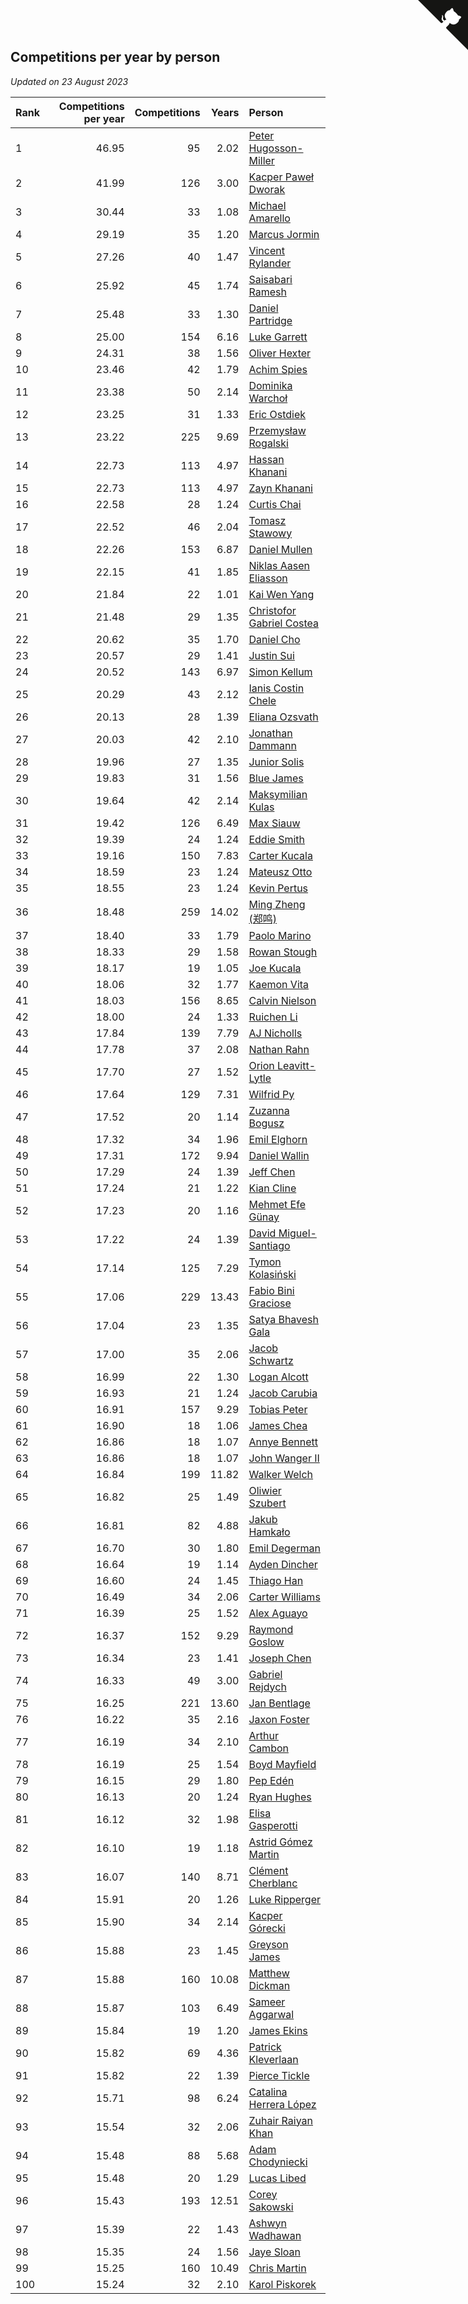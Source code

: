 ## Competitions per year by person

*Updated on 23 August 2023*

| Rank | Competitions per year | Competitions | Years | Person |
| :--- | ---: | ---: | ---: | :--- |
| 1 | 46.95 | 95 | 2.02 | [Peter Hugosson-Miller](https://www.worldcubeassociation.org/persons/2021HUGO01) |
| 2 | 41.99 | 126 | 3.00 | [Kacper Paweł Dworak](https://www.worldcubeassociation.org/persons/2020DWOR01) |
| 3 | 30.44 | 33 | 1.08 | [Michael Amarello](https://www.worldcubeassociation.org/persons/2022AMAR09) |
| 4 | 29.19 | 35 | 1.20 | [Marcus Jormin](https://www.worldcubeassociation.org/persons/2022JORM01) |
| 5 | 27.26 | 40 | 1.47 | [Vincent Rylander](https://www.worldcubeassociation.org/persons/2022RYLA01) |
| 6 | 25.92 | 45 | 1.74 | [Saisabari Ramesh](https://www.worldcubeassociation.org/persons/2021RAME01) |
| 7 | 25.48 | 33 | 1.30 | [Daniel Partridge](https://www.worldcubeassociation.org/persons/2022PART02) |
| 8 | 25.00 | 154 | 6.16 | [Luke Garrett](https://www.worldcubeassociation.org/persons/2017GARR05) |
| 9 | 24.31 | 38 | 1.56 | [Oliver Hexter](https://www.worldcubeassociation.org/persons/2022HEXT01) |
| 10 | 23.46 | 42 | 1.79 | [Achim Spies](https://www.worldcubeassociation.org/persons/2021SPIE01) |
| 11 | 23.38 | 50 | 2.14 | [Dominika Warchoł](https://www.worldcubeassociation.org/persons/2021WARC01) |
| 12 | 23.25 | 31 | 1.33 | [Eric Ostdiek](https://www.worldcubeassociation.org/persons/2022OSTD01) |
| 13 | 23.22 | 225 | 9.69 | [Przemysław Rogalski](https://www.worldcubeassociation.org/persons/2013ROGA02) |
| 14 | 22.73 | 113 | 4.97 | [Hassan Khanani](https://www.worldcubeassociation.org/persons/2018KHAN26) |
| 15 | 22.73 | 113 | 4.97 | [Zayn Khanani](https://www.worldcubeassociation.org/persons/2018KHAN28) |
| 16 | 22.58 | 28 | 1.24 | [Curtis Chai](https://www.worldcubeassociation.org/persons/2022CHAI02) |
| 17 | 22.52 | 46 | 2.04 | [Tomasz Stawowy](https://www.worldcubeassociation.org/persons/2021STAW01) |
| 18 | 22.26 | 153 | 6.87 | [Daniel Mullen](https://www.worldcubeassociation.org/persons/2016MULL04) |
| 19 | 22.15 | 41 | 1.85 | [Niklas Aasen Eliasson](https://www.worldcubeassociation.org/persons/2021ELIA01) |
| 20 | 21.84 | 22 | 1.01 | [Kai Wen Yang](https://www.worldcubeassociation.org/persons/2022YANG19) |
| 21 | 21.48 | 29 | 1.35 | [Christofor Gabriel Costea](https://www.worldcubeassociation.org/persons/2022COST03) |
| 22 | 20.62 | 35 | 1.70 | [Daniel Cho](https://www.worldcubeassociation.org/persons/2021CHOD01) |
| 23 | 20.57 | 29 | 1.41 | [Justin Sui](https://www.worldcubeassociation.org/persons/2022SUIJ01) |
| 24 | 20.52 | 143 | 6.97 | [Simon Kellum](https://www.worldcubeassociation.org/persons/2016KELL12) |
| 25 | 20.29 | 43 | 2.12 | [Ianis Costin Chele](https://www.worldcubeassociation.org/persons/2021CHEL01) |
| 26 | 20.13 | 28 | 1.39 | [Eliana Ozsvath](https://www.worldcubeassociation.org/persons/2022OZSV01) |
| 27 | 20.03 | 42 | 2.10 | [Jonathan Dammann](https://www.worldcubeassociation.org/persons/2021DAMM01) |
| 28 | 19.96 | 27 | 1.35 | [Junior Solis](https://www.worldcubeassociation.org/persons/2022SOLI03) |
| 29 | 19.83 | 31 | 1.56 | [Blue James](https://www.worldcubeassociation.org/persons/2022JAME01) |
| 30 | 19.64 | 42 | 2.14 | [Maksymilian Kulas](https://www.worldcubeassociation.org/persons/2021KULA02) |
| 31 | 19.42 | 126 | 6.49 | [Max Siauw](https://www.worldcubeassociation.org/persons/2017SIAU02) |
| 32 | 19.39 | 24 | 1.24 | [Eddie Smith](https://www.worldcubeassociation.org/persons/2022SMIT20) |
| 33 | 19.16 | 150 | 7.83 | [Carter Kucala](https://www.worldcubeassociation.org/persons/2015KUCA01) |
| 34 | 18.59 | 23 | 1.24 | [Mateusz Otto](https://www.worldcubeassociation.org/persons/2022OTTO01) |
| 35 | 18.55 | 23 | 1.24 | [Kevin Pertus](https://www.worldcubeassociation.org/persons/2022PERT01) |
| 36 | 18.48 | 259 | 14.02 | [Ming Zheng (郑鸣)](https://www.worldcubeassociation.org/persons/2009ZHEN11) |
| 37 | 18.40 | 33 | 1.79 | [Paolo Marino](https://www.worldcubeassociation.org/persons/2021MARI04) |
| 38 | 18.33 | 29 | 1.58 | [Rowan Stough](https://www.worldcubeassociation.org/persons/2022STOU01) |
| 39 | 18.17 | 19 | 1.05 | [Joe Kucala](https://www.worldcubeassociation.org/persons/2022KUCA01) |
| 40 | 18.06 | 32 | 1.77 | [Kaemon Vita](https://www.worldcubeassociation.org/persons/2021VITA01) |
| 41 | 18.03 | 156 | 8.65 | [Calvin Nielson](https://www.worldcubeassociation.org/persons/2014NIEL03) |
| 42 | 18.00 | 24 | 1.33 | [Ruichen Li](https://www.worldcubeassociation.org/persons/2022LIRU02) |
| 43 | 17.84 | 139 | 7.79 | [AJ Nicholls](https://www.worldcubeassociation.org/persons/2015NICH04) |
| 44 | 17.78 | 37 | 2.08 | [Nathan Rahn](https://www.worldcubeassociation.org/persons/2021RAHN01) |
| 45 | 17.70 | 27 | 1.52 | [Orion Leavitt-Lytle](https://www.worldcubeassociation.org/persons/2022LEAV01) |
| 46 | 17.64 | 129 | 7.31 | [Wilfrid Py](https://www.worldcubeassociation.org/persons/2016PYWI01) |
| 47 | 17.52 | 20 | 1.14 | [Zuzanna Bogusz](https://www.worldcubeassociation.org/persons/2022BOGU01) |
| 48 | 17.32 | 34 | 1.96 | [Emil Elghorn](https://www.worldcubeassociation.org/persons/2021ELGH01) |
| 49 | 17.31 | 172 | 9.94 | [Daniel Wallin](https://www.worldcubeassociation.org/persons/2013WALL03) |
| 50 | 17.29 | 24 | 1.39 | [Jeff Chen](https://www.worldcubeassociation.org/persons/2022CHEN19) |
| 51 | 17.24 | 21 | 1.22 | [Kian Cline](https://www.worldcubeassociation.org/persons/2022CLIN01) |
| 52 | 17.23 | 20 | 1.16 | [Mehmet Efe Günay](https://www.worldcubeassociation.org/persons/2022GUNA05) |
| 53 | 17.22 | 24 | 1.39 | [David Miguel-Santiago](https://www.worldcubeassociation.org/persons/2022MIGU02) |
| 54 | 17.14 | 125 | 7.29 | [Tymon Kolasiński](https://www.worldcubeassociation.org/persons/2016KOLA02) |
| 55 | 17.06 | 229 | 13.43 | [Fabio Bini Graciose](https://www.worldcubeassociation.org/persons/2010GRAC02) |
| 56 | 17.04 | 23 | 1.35 | [Satya Bhavesh Gala](https://www.worldcubeassociation.org/persons/2022GALA03) |
| 57 | 17.00 | 35 | 2.06 | [Jacob Schwartz](https://www.worldcubeassociation.org/persons/2021SCHW01) |
| 58 | 16.99 | 22 | 1.30 | [Logan Alcott](https://www.worldcubeassociation.org/persons/2022ALCO02) |
| 59 | 16.93 | 21 | 1.24 | [Jacob Carubia](https://www.worldcubeassociation.org/persons/2022CARU02) |
| 60 | 16.91 | 157 | 9.29 | [Tobias Peter](https://www.worldcubeassociation.org/persons/2014PETE03) |
| 61 | 16.90 | 18 | 1.06 | [James Chea](https://www.worldcubeassociation.org/persons/2022CHEA05) |
| 62 | 16.86 | 18 | 1.07 | [Annye Bennett](https://www.worldcubeassociation.org/persons/2022BENN11) |
| 63 | 16.86 | 18 | 1.07 | [John Wanger II](https://www.worldcubeassociation.org/persons/2022WANG39) |
| 64 | 16.84 | 199 | 11.82 | [Walker Welch](https://www.worldcubeassociation.org/persons/2011WELC01) |
| 65 | 16.82 | 25 | 1.49 | [Oliwier Szubert](https://www.worldcubeassociation.org/persons/2022SZUB01) |
| 66 | 16.81 | 82 | 4.88 | [Jakub Hamkało](https://www.worldcubeassociation.org/persons/2018HAMK01) |
| 67 | 16.70 | 30 | 1.80 | [Emil Degerman](https://www.worldcubeassociation.org/persons/2021DEGE01) |
| 68 | 16.64 | 19 | 1.14 | [Ayden Dincher](https://www.worldcubeassociation.org/persons/2022DINC01) |
| 69 | 16.60 | 24 | 1.45 | [Thiago Han](https://www.worldcubeassociation.org/persons/2022HANT01) |
| 70 | 16.49 | 34 | 2.06 | [Carter Williams](https://www.worldcubeassociation.org/persons/2021WILL06) |
| 71 | 16.39 | 25 | 1.52 | [Alex Aguayo](https://www.worldcubeassociation.org/persons/2022AGUA01) |
| 72 | 16.37 | 152 | 9.29 | [Raymond Goslow](https://www.worldcubeassociation.org/persons/2014GOSL01) |
| 73 | 16.34 | 23 | 1.41 | [Joseph Chen](https://www.worldcubeassociation.org/persons/2022CHEN16) |
| 74 | 16.33 | 49 | 3.00 | [Gabriel Rejdych](https://www.worldcubeassociation.org/persons/2020REJD01) |
| 75 | 16.25 | 221 | 13.60 | [Jan Bentlage](https://www.worldcubeassociation.org/persons/2010BENT01) |
| 76 | 16.22 | 35 | 2.16 | [Jaxon Foster](https://www.worldcubeassociation.org/persons/2021FOST01) |
| 77 | 16.19 | 34 | 2.10 | [Arthur Cambon](https://www.worldcubeassociation.org/persons/2021CAMB01) |
| 78 | 16.19 | 25 | 1.54 | [Boyd Mayfield](https://www.worldcubeassociation.org/persons/2022MAYF01) |
| 79 | 16.15 | 29 | 1.80 | [Pep Edén](https://www.worldcubeassociation.org/persons/2021EDEN01) |
| 80 | 16.13 | 20 | 1.24 | [Ryan Hughes](https://www.worldcubeassociation.org/persons/2022HUGH04) |
| 81 | 16.12 | 32 | 1.98 | [Elisa Gasperotti](https://www.worldcubeassociation.org/persons/2021GASP01) |
| 82 | 16.10 | 19 | 1.18 | [Astrid Gómez Martin](https://www.worldcubeassociation.org/persons/2022MART26) |
| 83 | 16.07 | 140 | 8.71 | [Clément Cherblanc](https://www.worldcubeassociation.org/persons/2014CHER05) |
| 84 | 15.91 | 20 | 1.26 | [Luke Ripperger](https://www.worldcubeassociation.org/persons/2022RIPP01) |
| 85 | 15.90 | 34 | 2.14 | [Kacper Górecki](https://www.worldcubeassociation.org/persons/2021GORE01) |
| 86 | 15.88 | 23 | 1.45 | [Greyson James](https://www.worldcubeassociation.org/persons/2022JAME02) |
| 87 | 15.88 | 160 | 10.08 | [Matthew Dickman](https://www.worldcubeassociation.org/persons/2013DICK01) |
| 88 | 15.87 | 103 | 6.49 | [Sameer Aggarwal](https://www.worldcubeassociation.org/persons/2017AGGA01) |
| 89 | 15.84 | 19 | 1.20 | [James Ekins](https://www.worldcubeassociation.org/persons/2022EKIN01) |
| 90 | 15.82 | 69 | 4.36 | [Patrick Kleverlaan](https://www.worldcubeassociation.org/persons/2019KLEV01) |
| 91 | 15.82 | 22 | 1.39 | [Pierce Tickle](https://www.worldcubeassociation.org/persons/2022TICK01) |
| 92 | 15.71 | 98 | 6.24 | [Catalina Herrera López](https://www.worldcubeassociation.org/persons/2017LOPE31) |
| 93 | 15.54 | 32 | 2.06 | [Zuhair Raiyan Khan](https://www.worldcubeassociation.org/persons/2021KHAN05) |
| 94 | 15.48 | 88 | 5.68 | [Adam Chodyniecki](https://www.worldcubeassociation.org/persons/2017CHOD02) |
| 95 | 15.48 | 20 | 1.29 | [Lucas Libed](https://www.worldcubeassociation.org/persons/2022LIBE02) |
| 96 | 15.43 | 193 | 12.51 | [Corey Sakowski](https://www.worldcubeassociation.org/persons/2011SAKO01) |
| 97 | 15.39 | 22 | 1.43 | [Ashwyn Wadhawan](https://www.worldcubeassociation.org/persons/2022WADH02) |
| 98 | 15.35 | 24 | 1.56 | [Jaye Sloan](https://www.worldcubeassociation.org/persons/2022SLOA01) |
| 99 | 15.25 | 160 | 10.49 | [Chris Martin](https://www.worldcubeassociation.org/persons/2013MART03) |
| 100 | 15.24 | 32 | 2.10 | [Karol Piskorek](https://www.worldcubeassociation.org/persons/2021PISK01) |


<a href="https://github.com/JustinTimeCuber/wca_statistics" class="github-corner" aria-label="View source on Github"><svg width="80" height="80" viewBox="0 0 250 250" style="fill:#151513; color:#fff; position: absolute; top: 0; border: 0; right: 0;" aria-hidden="true"><path d="M0,0 L115,115 L130,115 L142,142 L250,250 L250,0 Z"></path><path d="M128.3,109.0 C113.8,99.7 119.0,89.6 119.0,89.6 C122.0,82.7 120.5,78.6 120.5,78.6 C119.2,72.0 123.4,76.3 123.4,76.3 C127.3,80.9 125.5,87.3 125.5,87.3 C122.9,97.6 130.6,101.9 134.4,103.2" fill="currentColor" style="transform-origin: 130px 106px;" class="octo-arm"></path><path d="M115.0,115.0 C114.9,115.1 118.7,116.5 119.8,115.4 L133.7,101.6 C136.9,99.2 139.9,98.4 142.2,98.6 C133.8,88.0 127.5,74.4 143.8,58.0 C148.5,53.4 154.0,51.2 159.7,51.0 C160.3,49.4 163.2,43.6 171.4,40.1 C171.4,40.1 176.1,42.5 178.8,56.2 C183.1,58.6 187.2,61.8 190.9,65.4 C194.5,69.0 197.7,73.2 200.1,77.6 C213.8,80.2 216.3,84.9 216.3,84.9 C212.7,93.1 206.9,96.0 205.4,96.6 C205.1,102.4 203.0,107.8 198.3,112.5 C181.9,128.9 168.3,122.5 157.7,114.1 C157.9,116.9 156.7,120.9 152.7,124.9 L141.0,136.5 C139.8,137.7 141.6,141.9 141.8,141.8 Z" fill="currentColor" class="octo-body"></path></svg></a><style>.github-corner:hover .octo-arm{animation:octocat-wave 560ms ease-in-out}@keyframes octocat-wave{0%,100%{transform:rotate(0)}20%,60%{transform:rotate(-25deg)}40%,80%{transform:rotate(10deg)}}@media (max-width:500px){.github-corner:hover .octo-arm{animation:none}.github-corner .octo-arm{animation:octocat-wave 560ms ease-in-out}}</style>
